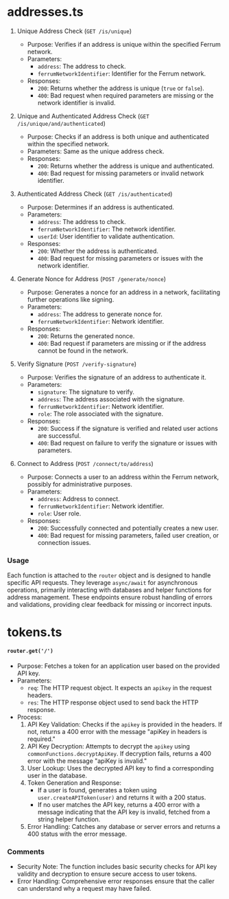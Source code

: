 # addresses.ts

1.  Unique Address Check (`GET /is/unique`)

    - Purpose: Verifies if an address is unique within the specified Ferrum network.
    - Parameters:
      - `address`: The address to check.
      - `ferrumNetworkIdentifier`: Identifier for the Ferrum network.
    - Responses:
      - `200`: Returns whether the address is unique (`true` or `false`).
      - `400`: Bad request when required parameters are missing or the network identifier is invalid.

2.  Unique and Authenticated Address Check (`GET /is/unique/and/authenticated`)

    - Purpose: Checks if an address is both unique and authenticated within the specified network.
    - Parameters: Same as the unique address check.
    - Responses:
      - `200`: Returns whether the address is unique and authenticated.
      - `400`: Bad request for missing parameters or invalid network identifier.

3.  Authenticated Address Check (`GET /is/authenticated`)

    - Purpose: Determines if an address is authenticated.
    - Parameters:
      - `address`: The address to check.
      - `ferrumNetworkIdentifier`: The network identifier.
      - `userId`: User identifier to validate authentication.
    - Responses:
      - `200`: Whether the address is authenticated.
      - `400`: Bad request for missing parameters or issues with the network identifier.

4.  Generate Nonce for Address (`POST /generate/nonce`)

    - Purpose: Generates a nonce for an address in a network, facilitating further operations like signing.
    - Parameters:
      - `address`: The address to generate nonce for.
      - `ferrumNetworkIdentifier`: Network identifier.
    - Responses:
      - `200`: Returns the generated nonce.
      - `400`: Bad request if parameters are missing or if the address cannot be found in the network.

5.  Verify Signature (`POST /verify-signature`)

    - Purpose: Verifies the signature of an address to authenticate it.
    - Parameters:
      - `signature`: The signature to verify.
      - `address`: The address associated with the signature.
      - `ferrumNetworkIdentifier`: Network identifier.
      - `role`: The role associated with the signature.
    - Responses:
      - `200`: Success if the signature is verified and related user actions are successful.
      - `400`: Bad request on failure to verify the signature or issues with parameters.

6.  Connect to Address (`POST /connect/to/address`)

    - Purpose: Connects a user to an address within the Ferrum network, possibly for administrative purposes.
    - Parameters:
      - `address`: Address to connect.
      - `ferrumNetworkIdentifier`: Network identifier.
      - `role`: User role.
    - Responses:
      - `200`: Successfully connected and potentially creates a new user.
      - `400`: Bad request for missing parameters, failed user creation, or connection issues.

### Usage

Each function is attached to the `router` object and is designed to handle specific API requests. They leverage `async/await` for asynchronous operations, primarily interacting with databases and helper functions for address management. These endpoints ensure robust handling of errors and validations, providing clear feedback for missing or incorrect inputs.

# tokens.ts

#### `router.get('/')`

- Purpose: Fetches a token for an application user based on the provided API key.
- Parameters:
  - `req`: The HTTP request object. It expects an `apikey` in the request headers.
  - `res`: The HTTP response object used to send back the HTTP response.
- Process:
  1.  API Key Validation: Checks if the `apikey` is provided in the headers. If not, returns a 400 error with the message "apiKey in headers is required."
  2.  API Key Decryption: Attempts to decrypt the `apikey` using `commonFunctions.decryptApiKey`. If decryption fails, returns a 400 error with the message "apiKey is invalid."
  3.  User Lookup: Uses the decrypted API key to find a corresponding user in the database.
  4.  Token Generation and Response:
      - If a user is found, generates a token using `user.createAPIToken(user)` and returns it with a 200 status.
      - If no user matches the API key, returns a 400 error with a message indicating that the API key is invalid, fetched from a string helper function.
  5.  Error Handling: Catches any database or server errors and returns a 400 status with the error message.

### Comments

- Security Note: The function includes basic security checks for API key validity and decryption to ensure secure access to user tokens.
- Error Handling: Comprehensive error responses ensure that the caller can understand why a request may have failed.
